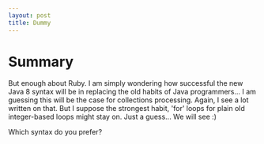 ```yaml
---
layout: post
title: Dummy
---
```


# Summary
But enough about Ruby. I am simply wondering how successful the new Java 8 syntax will be in replacing the old habits of Java programmers... I am guessing this will be the case for collections processing. Again, I see a lot written on that. But I suppose the strongest habit, 'for' loops for plain old integer-based loops might stay on. Just a guess... We will see :)

Which syntax do you prefer?

